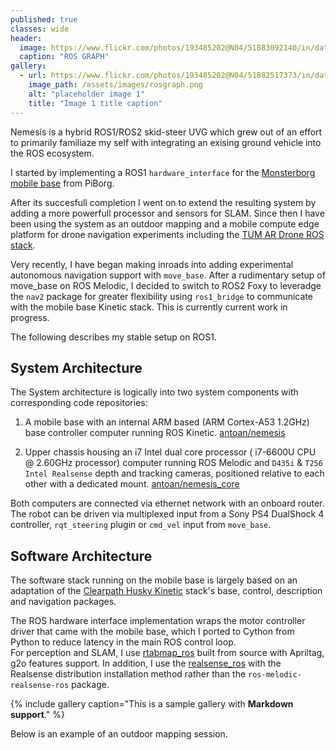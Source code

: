 ```yaml
---
published: true
classes: wide
header:
  image: https://www.flickr.com/photos/193485202@N04/51883092140/in/dateposted/
  caption: "ROS GRAPH"
gallery:
  - url: https://www.flickr.com/photos/193485202@N04/51882517373/in/dateposted/
    image_path: /assets/images/rosgraph.png
    alt: "placeholder image 1"
    title: "Image 1 title caption"
---
```

Nemesis is a hybrid ROS1/ROS2 skid-steer UVG which grew out of an effort to primarily familiaze my self with integrating an exising ground vehicle into the ROS ecosystem.

I started  by implementing a ROS1 `hardware_interface` for the [Monsterborg mobile base][monsterborg-base-site] from PiBorg.  

After its succesfull completion I went on to extend the resulting system by adding a more powerfull processor and sensors for SLAM. Since then I have been using the system as an outdoor mapping and a mobile compute edge platform for drone navigation experiments including the [TUM AR Drone ROS stack][tum-ar-drone-ros-wiki].

Very recently, I have began making inroads into adding experimental autonomous navigation support with `move_base`. After a rudimentary setup of move_base on ROS Melodic, I decided to switch to ROS2 Foxy to leveradge the `nav2` package for greater flexibility using `ros1_bridge` to communicate with the mobile base Kinetic stack.  This is currently current work in progress.

The following describes my stable setup on ROS1.

## System Architecture

The System architecture is logically into two system components with corresponding code repositories:

1.  A mobile base with an internal ARM based (ARM Cortex-A53 1.2GHz) base controller computer running ROS Kinetic.
[antoan/nemesis][nemesis]

2.  Upper chassis housing an i7 Intel dual core processor ( i7-6600U CPU @ 2.60GHz processor) computer running ROS Melodic and `D435i` & `T256 Intel Realsense` depth and tracking cameras, positioned relative to each other with a dedicated mount. 
[antoan/nemesis_core][nemesis-core] 

Both computers are connected via ethernet network with an onboard router. The robot can be driven via multiplexed input from a Sony PS4 DualShock 4 controller, `rqt_steering` plugin or `cmd_vel` input from `move_base`.

## Software Architecture

The software stack running on the mobile base is largely based on an adaptation of the [Clearpath Husky Kinetic][husky-kinetic-github-branch] stack's base, control, description and navigation packages. 

The ROS hardware interface implementation wraps the motor controller driver that came with the mobile base, which I ported to Cython from Python to reduce latency in the main ROS control loop.  
For perception and SLAM, I use [rtabmap_ros][rtabmap-ros-wiki] built from source with Apriltag, g2o features support. In addition, I use the  [realsense_ros][realsense-ros-github] with the Realsense distribution installation method rather than the `ros-melodic-realsense-ros` package.


{% include gallery caption="This is a sample gallery with **Markdown support**." %}

Below is an example of an outdoor mapping session.

[realsense-ros-github]: https://github.com/IntelRealSense/realsense-ros#method-2-the-realsense-distribution
[husky-kinetic-github-branch]: https://github.com/husky/husky/tree/kinetic-devel
[rtabmap-ros-wiki]: http://wiki.ros.org/rtabmap_ros
[nemesis-core]: https://github.com/antoan/nemesis_core
[nemesis]: https://github.com/antoan/nemesis
[tum-ar-drone-ros-wiki]: http://wiki.ros.org/tum_ardrone
[monsterborg-base-site]: https://www.piborg.org/robots-1/monsterborg
